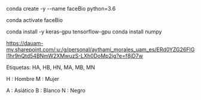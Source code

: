
conda create -y --name faceBio python=3.6

conda activate faceBio

conda install -y keras-gpu tensorflow-gpu
conda install numpy

https://dauam-my.sharepoint.com/:u:/g/personal/aythami_morales_uam_es/ERd0YZG26FlGl1hr9nQtd54BNmW2XMwuzS-LXh0DoMp2ig?e=f8jD7w


Etiquetas:   HA, HB, HN, MA, MB, MN

H : Hombre
M : Mujer

A : Asiático
B : Blanco
N : Negro
